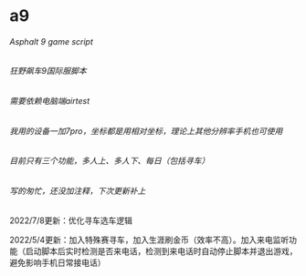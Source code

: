 # a9
###### Asphalt 9 game script
###### 狂野飙车9国际服脚本
###### 需要依赖电脑端airtest
###### 我用的设备一加7pro，坐标都是用相对坐标，理论上其他分辨率手机也可使用
###### 目前只有三个功能，多人上、多人下、每日（包括寻车）
###### 写的匆忙，还没加注释，下次更新补上
2022/7/8更新：优化寻车选车逻辑

2022/5/4更新：加入特殊赛寻车，加入生涯刷金币（效率不高）。加入来电监听功能（启动脚本后实时检测是否来电话，检测到来电话时自动停止脚本并退出游戏，避免影响手机日常接电话）
